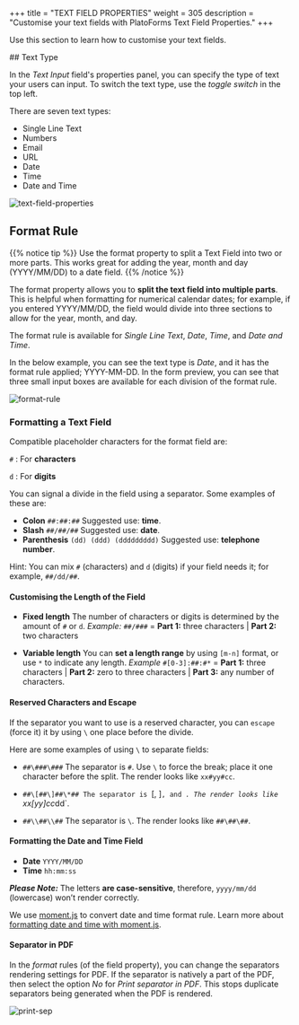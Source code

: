 +++
title = "TEXT FIELD PROPERTIES"
weight = 305
description = "Customise your text fields with PlatoForms Text Field Properties."
+++

Use this section to learn how to customise your text fields.

## Text Type

In the *Text Input* field's properties panel, you can specify the type of text your users can input. To switch the text type, use the *toggle switch* in the top left. 

There are seven text types:

* Single Line Text
* Numbers
* Email
* URL
* Date
* Time
* Date and Time



![text-field-properties](/images/text-field-properties.png)





## Format Rule

{{% notice tip  %}}
<a name="HM-EDITOR-010" class="anchor"></a>
Use the format property to split a Text Field into two or more parts. This works great for adding the year, month and day (YYYY/MM/DD) to a date field.
{{% /notice %}}


The format property allows you to **split the text field into multiple parts**. This is helpful when formatting for numerical calendar dates; for example, if you entered YYYY/MM/DD, the field would divide into three sections to allow for the year, month, and day.

The format rule is available for *Single Line Text*, *Date*, *Time*, and *Date and Time*.

In the below example, you can see the text type is *Date*, and it has the format rule applied; YYYY-MM-DD. In the form preview, you can see that three small input boxes are available for each division of the format rule.



![format-rule](/images/format-rule.png)



### Formatting a Text Field

Compatible placeholder characters for the format field are:

`#` : For **characters** 

`d` : For **digits**

You can signal a divide in the field using a separator. Some examples of these are:

* **Colon**
  `##:##:##` 
  Suggested use: **time**.
* **Slash**
  `##/##/##` 
  Suggested use: **date**.
* **Parenthesis**
  `(dd) (ddd) (ddddddddd)` 
  Suggested use: **telephone number**.

Hint: You can mix `#` (characters) and `d` (digits) if your field needs it; for example, `##/dd/##`.


#### Customising the Length of the Field

- **Fixed length**
  The number of characters or digits is determined by the amount of `#` or `d`.
  *Example:*
  `##/###` = **Part 1:** three characters | **Part 2:** two characters


- **Variable length**
  You can **set a length range** by using `[m-n]` format, or use `*` to indicate any length. 
  *Example*
  `#[0-3]:##:#*` = **Part 1:** three characters | **Part 2:** zero to three characters | **Part 3:** any number of characters.



#### **Reserved Characters and Escape**

If the separator you want to use is a reserved character, you can `escape` (force it) it by using `\` one place before the divide.

Here are some examples of using `\` to separate fields:

- `##\###\###`
  The separator is `#`. Use `\` to force the break; place it one character before the split. The render looks like `xx#yy#cc`.


- `##\[##\]##\*##
  The separator is `[, ]`, and `*`. The render looks like `xx[yy]cc*dd`.


- `##\\##\\##`
  The separator is `\`. The render looks like `##\##\##`.



#### Formatting the Date and Time Field

- **Date** 
  `YYYY/MM/DD`
- **Time**
   `hh:mm:ss`

***Please Note:*** The letters **are case-sensitive**, therefore, `yyyy/mm/dd` (lowercase) won’t render correctly.

We use [moment.js](https://momentjs.com/) to convert date and time format rule. Learn more about [formatting date and time with moment.js](http://momentjs.com/docs/).



#### Separator in PDF

In the *format* rules (of the field property), you can change the separators rendering settings for PDF. If the separator is natively a part of the PDF, then select the option *No* for *Print separator in PDF*. This stops duplicate separators being generated when the PDF is rendered.



![print-sep](/images/print-sep.png)















